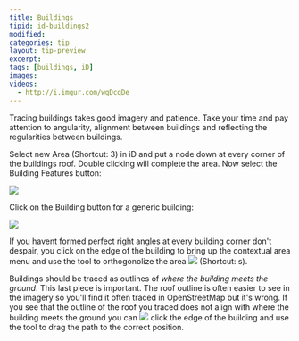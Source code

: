 ```yaml
---
title: Buildings 
tipid: id-buildings2
modified:
categories: tip
layout: tip-preview
excerpt:
tags: [buildings, iD]
images:
videos: 
  - http://i.imgur.com/wqDcqDe
---
```

Tracing buildings takes good imagery and patience. Take your time and pay attention to angularity, alignment between buildings and reflecting the regularities between buildings. 

Select new Area (Shortcut: 3) in iD and put a node down at every corner of the buildings roof. Double clicking will complete the area. Now select the Building Features button: 

<img src="{{ site.baseurl }}/images/building_features_button.PNG">

<p> Click on the Building button for a generic building: </p>

<img src="{{ site.baseurl }}/images/building_button.PNG">

If you havent formed perfect right angles at every building corner don't despair, you click on the edge of the building to bring up the contextual area menu and use the tool to orthogonolize the area ![](https://cloud.githubusercontent.com/assets/7431774/6630342/3b0f59aa-c8ee-11e4-89a4-c3b5eff9d88c.JPG) (Shortcut: s).

Buildings should be traced as outlines of *where the building meets the ground*. This last piece is important. The roof outline is often easier to see in the imagery so you'll find it often traced in OpenStreetMap but it's wrong. If you see that the outline of the roof you traced does not align with where the building meets the ground you can ![](https://cloud.githubusercontent.com/assets/7431774/6630355/611e7e28-c8ee-11e4-9371-7f237b46dcb2.JPG) click the edge of the building and use the tool to drag the path to the correct position.

